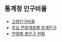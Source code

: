 ## 통계정 인구비율
- [고령인구비율](https://kosis.kr/statHtml/statHtml.do?orgId=101&tblId=DT_1YL20631&conn_path=I2)
- [주요 연령계층별 추계인구](https://kosis.kr/statHtml/statHtml.do?orgId=202&tblId=DT_0002_2017&conn_path=I2)
- [연령별 총인구 현황](https://kosis.kr/statHtml/statHtml.do?orgId=202&tblId=DT_202N_B3&conn_path=I2)
